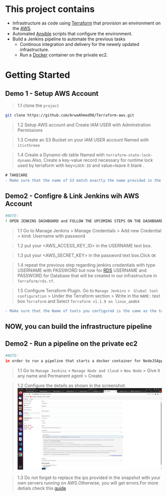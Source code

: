
# This project contains 
* Infrastructure as code using [Terraform](https://www.terraform.io/) that provision an environment on the [AWS](https://aws.amazon.com/console/).
* Automated [Ansible](https://docs.ansible.com/) scripts that configure the environment.
* Build a Jenkins pipeline to automate the previous tasks
    * Continous integration and delivery for the newely updated infrastructure. 
    * Run a [Docker](https://docs.docker.com/) container on the private ec2. 
# Getting Started
## Demo 1 - Setup AWS Account

> 1.1 clone the `project` 
 ```bash
git clone https://github.com/ArwaAhmed98/Terraform-aws.git
``` 
> 1.2 Setup AWS account and Create IAM USER with Adminstration Permissions

> 1.3 Create an S3 Bucket on your IAM USER account Named with `itisthreee`

> 1.4 Create a Dynamo-db table Named with `terraform-state-lock-dynamo`.Also, Create a key-value record necessary for runtime lock used by terraform with key=`LOCK-ID` and value=leave it blank .
```diff
# TAKECARE
- Make sure that the name of S3 match exactly the name provided in the `Terraform/backend.tf` and Also the region you are working on AWS match the same region provided in `Terraform/terraform.tfvars`.Otherwise, you will get errors.
```
## Demo2 - Configre & Link Jenkins wih AWS Account
```bash
#NOTE:
! OPEN JENKINS DASHBOARD and FOLLOW THE UPCOMING STEPS ON THE DASHBOARD
```
> 1.1 Go to Manage Jenkins > Manage Credentials > Add new Credential > kind: Username with password

> 1.2 put your <AWS_ACCESS_KEY_ID> in the USERNAME text box.

> 1.3 put your <AWS_SECRET_KEY> in the password text box.Click `OK`

> 1.4 repeat the previous step regarding jenkins credentials with type USERNAME with PASSWORD but now for [RDS](https://aws.amazon.com/rds/sqlserver/) USERNAME and PASSWORD for Database that will be created in our infrastructure in `Terraform/rds.tf`.

> 1.5 Configure Terraform Plugin. Go to `Manage Jenkins` > ` Global tool configuration` > Under the Terraform section >  Write in the `NAME:` text box `Terraform` and Select `Terraform v1.1.9 on linux_amd64`
```diff
- Make sure that the Name of tools you configured is the same as the tool Name in the infrastructure pipeline.Otherwise you will get errors.
```
## NOW, you can build the infrastructure pipeline
## Demo2 - Run a pipeline on the private ec2 
```bash
#NOTE:
in order to run a pipeline that starts a docker container for NodeJSApp.we have to connect the private ec2 as a slave for the jenkins FIRST
```
> 1.1 Go to `Manage Jenkins` > `Manage Node and Cloud` > `New Node` > Give it any name and Permanent agent > Create.

> 1.2 Configure the details as shown in the screenshot.
![MarineGEO circle logo](/images/slavesnap.png)

> 1.3 Do not forget to replace the ips provided in the snapshot with your own servers running on AWS.Otherwise, you will get errors.For more detials check this [guide](https://blog.ruanbekker.com/blog/2020/10/26/use-a-ssh-jump-host-with-ansible/) 

<!-- <ol>
    <li>option 1</li>
    <li>option 2</li>
    <li>option 3</li>
</ol> -->
<!-- - make lambda function using python code to send email with a change in the infrastructure (workspace statefiles)[s3 + Lambda + ses]
- implement two workspace one for the dev and other for the production
- make a basition host ( ssh on the private ec2 from the public ec2 using same ssh key )
- Make the Network in Seperate module and reuse it 
- install Mysql Server on 2 private ec2 and attach it to private sg  -->

<!-- ![MarineGEO circle logo](/images/sonarqube.png "MarineGEO logo") -->
###
